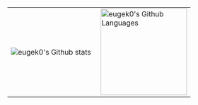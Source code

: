 <table>
  <tr>
    <td>
      <img align="left" src="https://github-readme-streak-stats.herokuapp.com/?user=eugek0&theme=algolia" alt="eugek0's Github stats" />
    </td>
    <td>
      <img height="195px" align="right" alt="eugek0's Github Languages" src="https://github-readme-stats-eight-theta.vercel.app/api/top-langs/?username=eugek0&theme=algolia&layout=compact" />
    </td>
  </tr>
</table>
